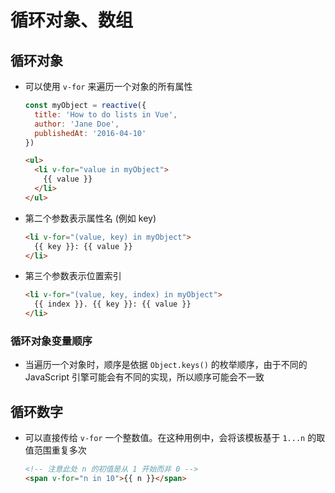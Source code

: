 # 循环对象、数组

## 循环对象

+ 可以使用 `v-for` 来遍历一个对象的所有属性

  ```js
  const myObject = reactive({
    title: 'How to do lists in Vue',
    author: 'Jane Doe',
    publishedAt: '2016-04-10'
  })
  ```

  ```html
  <ul>
    <li v-for="value in myObject">
      {{ value }}
    </li>
  </ul>
  ```

+ 第二个参数表示属性名 (例如 key)

  ```html
  <li v-for="(value, key) in myObject">
    {{ key }}: {{ value }}
  </li>
  ```

+ 第三个参数表示位置索引

  ```html
  <li v-for="(value, key, index) in myObject">
    {{ index }}. {{ key }}: {{ value }}
  </li>
  ```

### 循环对象变量顺序

+ 当遍历一个对象时，顺序是依据 `Object.keys()` 的枚举顺序，由于不同的 JavaScript 引擎可能会有不同的实现，所以顺序可能会不一致

## 循环数字

+ 可以直接传给 `v-for` 一个整数值。在这种用例中，会将该模板基于 `1...n` 的取值范围重复多次

  ```html
  <!-- 注意此处 n 的初值是从 1 开始而非 0 -->
  <span v-for="n in 10">{{ n }}</span>
  ```

